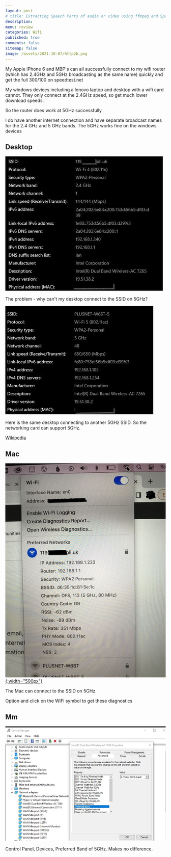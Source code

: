 ```yaml
---
layout: post
# title: Extracting Speech Parts of audio or video using ffmpeg and SpeechBrain 
description: 
menu: review
categories: Wifi 
published: true 
comments: false     
sitemap: false
image: /assets/2021-10-07/http2b.png
---
```



<!-- [![alt text](/assets/2022-01-25/flex.jpg "flex")](/assets/2022-01-25/flex.jpg) -->

My Apple iPhone 6 and MBP's can all successfully connect to my wifi router (which has 2.4GHz and 5GHz broadcasting as the same name) quickly and get the full 300/100 on speedtest.net

My windows devices including a lenovo laptop and desktop with a wifi card cannot. They only connect at the 2.4GHz speed, so get much lower download speeds.

So the router does work at 5GHz successfully

I do have another internet connection and have separate broadcast names for the 2.4 GHz and 5 GHz bands. The 5GHz works fine on the windows devices


## Desktop

[![alt text](/assets/2022-03-05/desktop1.jpg "desktop")](/assets/2022-03-05/desktop1jpg)

The problem - why can't my desktop connect to the SSID on 5GHz?


[![alt text](/assets/2022-03-05/desktop.jpg "desktop")](/assets/2022-03-05/desktop.jpg)

Here is the same desktop connecting to another 5GHz SSID. So the networking card can support 5GHz.

[Wikipedia](https://en.wikipedia.org/wiki/IEEE_802.11ac-2013)

## Mac

[![alt text](/assets/2022-03-05/mac.jpg "desktop"){:width="500px"}](/assets/2022-03-05/mac.jpg)

The Mac can connect to the SSID on 5GHz.

Option and click on the WiFi symbol to get these diagnostics

## Mm

<!-- [![alt text](/assets/2022-03-05/panel.jpg "desktop"){:width="500px"}](/assets/2022-03-05/panel.jpg) -->
[![alt text](/assets/2022-03-05/panel.jpg "desktop")](/assets/2022-03-05/panel.jpg)

Control Panel, Devices, Preferred Band of 5GHz. Makes no difference.